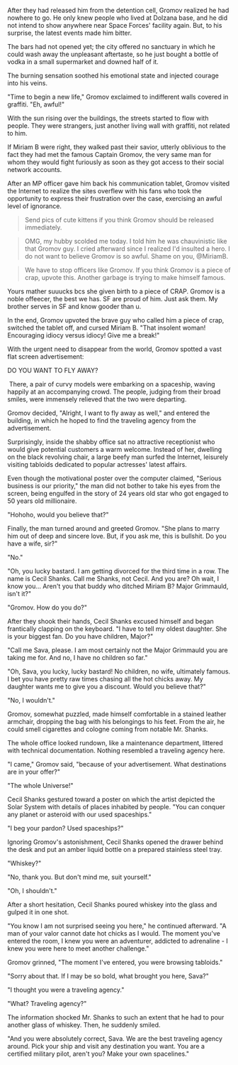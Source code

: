After they had released him from the detention cell, Gromov realized he had nowhere to go. He only knew people who lived at Dolzana base, and he did not intend to show anywhere near Space Forces' facility again. But, to his surprise, the latest events made him bitter.

The bars had not opened yet; the city offered no sanctuary in which he could wash away the unpleasant aftertaste, so he just bought a bottle of vodka in a small supermarket and downed half of it.

The burning sensation soothed his emotional state and injected courage into his veins.

"Time to begin a new life," Gromov exclaimed to indifferent walls covered in graffiti. "Eh, awful!"

With the sun rising over the buildings, the streets started to flow with people. They were strangers, just another living wall with graffiti, not related to him.

If Miriam B were right, they walked past their savior, utterly oblivious to the fact they had met the famous Captain Gromov, the very same man for whom they would fight furiously as soon as they got access to their social network accounts.

After an MP officer gave him back his communication tablet, Gromov visited the Internet to realize the sites overflew with his fans who took the opportunity to express their frustration over the case, exercising an awful level of ignorance.

> Send pics of cute kittens if you think Gromov should be released immediately.

> OMG, my hubby scolded me today. I told him he was chauvinistic like that Gromov guy. I cried afterward since I realized I'd insulted a hero. I do not want to believe Gromov is so awful. Shame on you, @MiriamB.

> We have to stop officers like Gromov. If you think Gromov is a piece of crap, upvote this. Another garbage is trying to make himself famous.

Yours mather suuucks bcs she given birth to a piece of CRAP. Gromov is a noble offeecer, the best we has. SF are proud of him. Just ask them. My brother serves in SF and know gooder than u.

In the end, Gromov upvoted the brave guy who called him a piece of crap, switched the tablet off, and cursed Miriam B. "That insolent woman! Encouraging idiocy versus idiocy! Give me a break!"

With the urgent need to disappear from the world, Gromov spotted a vast flat screen advertisement:

DO YOU WANT TO FLY AWAY?

 There, a pair of curvy models were embarking on a spaceship, waving happily at an accompanying crowd. The people, judging from their broad smiles, were immensely relieved that the two were departing.

Gromov decided, "Alright, I want to fly away as well," and entered the building, in which he hoped to find the traveling agency from the advertisement.

Surprisingly, inside the shabby office sat no attractive receptionist who would give potential customers a warm welcome. Instead of her, dwelling on the black revolving chair, a large beefy man surfed the Internet, leisurely visiting tabloids dedicated to popular actresses' latest affairs.

Even though the motivational poster over the computer claimed, "Serious business is our priority," the man did not bother to take his eyes from the screen, being engulfed in the story of 24 years old star who got engaged to 50 years old millionaire.

"Hohoho, would you believe that?"

Finally, the man turned around and greeted Gromov. "She plans to marry him out of deep and sincere love. But, if you ask me, this is bullshit. Do you have a wife, sir?"

"No."

"Oh, you lucky bastard. I am getting divorced for the third time in a row. The name is Cecil Shanks. Call me Shanks, not Cecil. And you are? Oh wait, I know you... Aren't you that buddy who ditched Miriam B? Major Grimmauld, isn't it?"

"Gromov. How do you do?"

After they shook their hands, Cecil Shanks excused himself and began frantically clapping on the keyboard. "I have to tell my oldest daughter. She is your biggest fan. Do you have children, Major?"

"Call me Sava, please. I am most certainly not the Major Grimmauld you are taking me for. And no, I have no children so far."

"Oh, Sava, you lucky, lucky bastard! No children, no wife, ultimately famous. I bet you have pretty raw times chasing all the hot chicks away. My daughter wants me to give you a discount. Would you believe that?"

"No, I wouldn't."

Gromov, somewhat puzzled, made himself comfortable in a stained leather armchair, dropping the bag with his belongings to his feet. From the air, he could smell cigarettes and cologne coming from notable Mr. Shanks.

The whole office looked rundown, like a maintenance department, littered with technical documentation. Nothing resembled a traveling agency here.

"I came," Gromov said, "because of your advertisement. What destinations are in your offer?"

"The whole Universe!"

Cecil Shanks gestured toward a poster on which the artist depicted the Solar System with details of places inhabited by people. "You can conquer any planet or asteroid with our used spaceships."

"I beg your pardon? Used spaceships?"

Ignoring Gromov's astonishment, Cecil Shanks opened the drawer behind the desk and put an amber liquid bottle on a prepared stainless steel tray.

"Whiskey?"

"No, thank you. But don't mind me, suit yourself."

"Oh, I shouldn't."

After a short hesitation, Cecil Shanks poured whiskey into the glass and gulped it in one shot.

"You know I am not surprised seeing you here," he continued afterward. "A man of your valor cannot date hot chicks as I would. The moment you've entered the room, I knew you were an adventurer, addicted to adrenaline - I knew you were here to meet another challenge."

Gromov grinned, "The moment I've entered, you were browsing tabloids."

"Sorry about that. If I may be so bold, what brought you here, Sava?"

"I thought you were a traveling agency."

"What? Traveling agency?"

The information shocked Mr. Shanks to such an extent that he had to pour another glass of whiskey. Then, he suddenly smiled.

"And you were absolutely correct, Sava. We are the best traveling agency around. Pick your ship and visit any destination you want. You are a certified military pilot, aren't you? Make your own spacelines."
